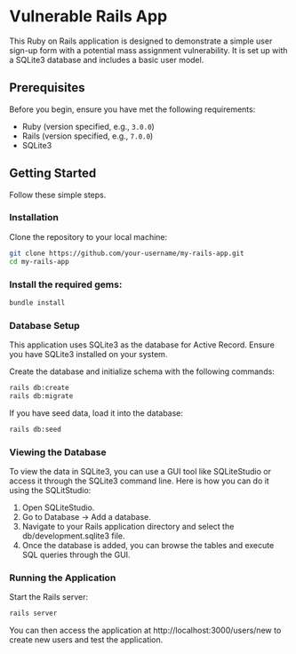 # Vulnerable Rails App

This Ruby on Rails application is designed to demonstrate a simple user sign-up form with a potential mass assignment vulnerability. It is set up with a SQLite3 database and includes a basic user model.

## Prerequisites

Before you begin, ensure you have met the following requirements:

- Ruby (version specified, e.g., `3.0.0`)
- Rails (version specified, e.g., `7.0.0`)
- SQLite3

## Getting Started

Follow these simple steps.

### Installation

Clone the repository to your local machine:

```bash
git clone https://github.com/your-username/my-rails-app.git
cd my-rails-app
```

### Install the required gems:

```bash
bundle install
```

### Database Setup
This application uses SQLite3 as the database for Active Record. Ensure you have SQLite3 installed on your system.

Create the database and initialize schema with the following commands:

```bash
rails db:create
rails db:migrate
```

If you have seed data, load it into the database:

```bash
rails db:seed
```

### Viewing the Database
To view the data in SQLite3, you can use a GUI tool like SQLiteStudio or access it through the SQLite3 command line. Here is how you can do it using the SQLitStudio:

1. Open SQLiteStudio.
2. Go to Database -> Add a database.
3. Navigate to your Rails application directory and select the db/development.sqlite3 file.
4. Once the database is added, you can browse the tables and execute SQL queries through the GUI.

### Running the Application
Start the Rails server:

```bash
rails server
```

You can then access the application at http://localhost:3000/users/new to create new users and test the application.
